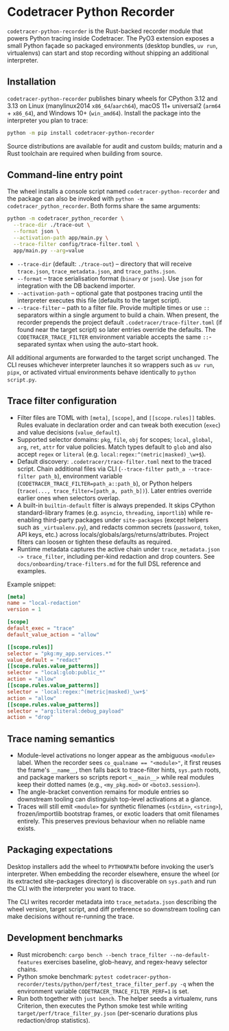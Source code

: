 # Codetracer Python Recorder

`codetracer-python-recorder` is the Rust-backed recorder module that powers Python
tracing inside Codetracer. The PyO3 extension exposes a small Python façade so
packaged environments (desktop bundles, `uv run`, virtualenvs) can start and stop
recording without shipping an additional interpreter.

## Installation

`codetracer-python-recorder` publishes binary wheels for CPython 3.12 and 3.13 on
Linux (manylinux2014 `x86_64`/`aarch64`), macOS 11+ universal2 (`arm64` + `x86_64`),
and Windows 10+ (`win_amd64`). Install the package into the interpreter you plan to
trace:

```bash
python -m pip install codetracer-python-recorder
```

Source distributions are available for audit and custom builds; maturin and a Rust
toolchain are required when building from source.

## Command-line entry point

The wheel installs a console script named `codetracer-python-recorder` and the
package can also be invoked with `python -m codetracer_python_recorder`. Both
forms share the same arguments:

```bash
python -m codetracer_python_recorder \
  --trace-dir ./trace-out \
  --format json \
  --activation-path app/main.py \
  --trace-filter config/trace-filter.toml \
  app/main.py --arg=value
```

- `--trace-dir` (default: `./trace-out`) – directory that will receive
  `trace.json`, `trace_metadata.json`, and `trace_paths.json`.
- `--format` – trace serialisation format (`binary` or `json`). Use `json` for
  integration with the DB backend importer.
- `--activation-path` – optional gate that postpones tracing until the interpreter
  executes this file (defaults to the target script).
- `--trace-filter` – path to a filter file. Provide multiple times or use `::`
  separators within a single argument to build a chain. When present, the recorder
  prepends the project default `.codetracer/trace-filter.toml` (if found near the
  target script) so later entries override the defaults. The
  `CODETRACER_TRACE_FILTER` environment variable accepts the same `::`-separated
  syntax when using the auto-start hook.

All additional arguments are forwarded to the target script unchanged. The CLI
reuses whichever interpreter launches it so wrappers such as `uv run`, `pipx`,
or activated virtual environments behave identically to `python script.py`.

## Trace filter configuration
- Filter files are TOML with `[meta]`, `[scope]`, and `[[scope.rules]]` tables. Rules evaluate in declaration order and can tweak both execution (`exec`) and value decisions (`value_default`).
- Supported selector domains: `pkg`, `file`, `obj` for scopes; `local`, `global`, `arg`, `ret`, `attr` for value policies. Match types default to `glob` and also accept `regex` or `literal` (e.g. `local:regex:^(metric|masked)_\w+$`).
- Default discovery: `.codetracer/trace-filter.toml` next to the traced script. Chain additional files via CLI (`--trace-filter path_a --trace-filter path_b`), environment variable (`CODETRACER_TRACE_FILTER=path_a::path_b`), or Python helpers (`trace(..., trace_filter=[path_a, path_b])`). Later entries override earlier ones when selectors overlap.
- A built-in `builtin-default` filter is always prepended. It skips CPython standard-library frames (e.g. `asyncio`, `threading`, `importlib`) while re-enabling third-party packages under `site-packages` (except helpers such as `_virtualenv.py`), and redacts common secrets (`password`, `token`, API keys, etc.) across locals/globals/args/returns/attributes. Project filters can loosen or tighten these defaults as required.
- Runtime metadata captures the active chain under `trace_metadata.json -> trace_filter`, including per-kind redaction and drop counters. See `docs/onboarding/trace-filters.md` for the full DSL reference and examples.

Example snippet:
```toml
[meta]
name = "local-redaction"
version = 1

[scope]
default_exec = "trace"
default_value_action = "allow"

[[scope.rules]]
selector = "pkg:my_app.services.*"
value_default = "redact"
[[scope.rules.value_patterns]]
selector = "local:glob:public_*"
action = "allow"
[[scope.rules.value_patterns]]
selector = 'local:regex:^(metric|masked)_\w+$'
action = "allow"
[[scope.rules.value_patterns]]
selector = "arg:literal:debug_payload"
action = "drop"
```

## Trace naming semantics

- Module-level activations no longer appear as the ambiguous `<module>` label. When the recorder sees `co_qualname == "<module>"`, it first reuses the frame's `__name__`, then falls back to trace-filter hints, `sys.path` roots, and package markers so scripts report `<__main__>` while real modules keep their dotted names (e.g., `<my_pkg.mod>` or `<boto3.session>`).
- The angle-bracket convention remains for module entries so downstream tooling can distinguish top-level activations at a glance.
- Traces will still emit `<module>` for synthetic filenames (`<stdin>`, `<string>`), frozen/importlib bootstrap frames, or exotic loaders that omit filenames entirely. This preserves previous behaviour when no reliable name exists.

## Packaging expectations

Desktop installers add the wheel to `PYTHONPATH` before invoking the user’s
interpreter. When embedding the recorder elsewhere, ensure the wheel (or its
extracted site-packages directory) is discoverable on `sys.path` and run the CLI
with the interpreter you want to trace.

The CLI writes recorder metadata into `trace_metadata.json` describing the wheel
version, target script, and diff preference so downstream tooling can make
decisions without re-running the trace.

## Development benchmarks
- Rust microbench: `cargo bench --bench trace_filter --no-default-features` exercises baseline, glob-heavy, and regex-heavy selector chains.
- Python smoke benchmark: `pytest codetracer-python-recorder/tests/python/perf/test_trace_filter_perf.py -q` when the environment variable `CODETRACER_TRACE_FILTER_PERF=1` is set.
- Run both together with `just bench`. The helper seeds a virtualenv, runs Criterion, then executes the Python smoke test while writing `target/perf/trace_filter_py.json` (per-scenario durations plus redaction/drop statistics).
